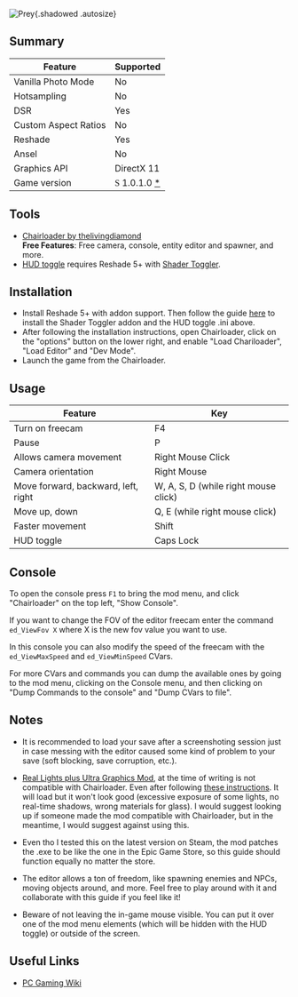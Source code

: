 ![Prey](Images\prey.png "Shot by originalnicodr"){.shadowed .autosize}
## Summary
Feature | Supported
--|--
Vanilla Photo Mode | No
Hotsampling | No
DSR | Yes
Custom Aspect Ratios | No 
Reshade | Yes
Ansel | No
Graphics API | DirectX 11
Game version | </font> <font face="Stores"> S </font> 1.0.1.0 [*](#notes)
 
## Tools

* [Chairloader by thelivingdiamond](https://github.com/thelivingdiamond/Chairloader/releases)  
**Free Features**: 
Free camera, console, entity editor and spawner, and more.
* [HUD toggle](../ShaderTogglers/prey.ini) requires Reshade 5+ with [Shader Toggler](https://framedsc.com/ReshadeGuides/Addons/shader_toggler_repository.htm).

## Installation

- Install Reshade 5+ with addon support. Then follow the guide [here](https://framedsc.com/ReshadeGuides/Addons/shader_toggler_repository.htm) to install the Shader Toggler addon and the HUD toggle .ini above.
- After following the installation instructions, open Chairloader, click on the "options" button on the lower right, and enable "Load Chariloader", "Load Editor" and "Dev Mode".
- Launch the game from the Chairloader.

## Usage

Feature | Key
--|--
Turn on freecam | F4
Pause | P
Allows camera movement | Right Mouse Click
Camera orientation | Right Mouse
Move forward, backward, left, right | W, A, S, D (while right mouse click) 
Move up, down | Q, E (while right mouse click)
Faster movement | Shift
HUD toggle | Caps Lock

## Console

To open the console press `F1` to bring the mod menu, and click "Chairloader" on the top left, "Show Console".

If you want to change the FOV of the editor freecam enter the command `ed_ViewFov X` where X is the new fov value you want to use.

In this console you can also modify the speed of the freecam with the `ed_ViewMaxSpeed` and `ed_ViewMinSpeed` CVars.

For more CVars and commands you can dump the available ones by going to the mod menu, clicking on the Console menu, and then clicking on "Dump Commands to the console" and "Dump CVars to file".

## Notes

- It is recommended to load your save after a screenshoting session just in case messing with the editor caused some kind of problem to your save (soft blocking, save corruption, etc.).

- [Real Lights plus Ultra Graphics Mod](https://www.nexusmods.com/prey2017/mods/22), at the time of writing is not compatible with Chairloader. Even after following [these instructions](https://forums.nexusmods.com/index.php?showtopic=12760767/#entry123085836). It will load but it won't look good (excessive exposure of some lights, no real-time shadows, wrong materials for glass). I would suggest looking up if someone made the mod compatible with Chairloader, but in the meantime, I would suggest against using this.

- Even tho I tested this on the latest version on Steam, the mod patches the .exe to be like the one in the Epic Game Store, so this guide should function equally no matter the store.

- The editor allows a ton of freedom, like spawning enemies and NPCs, moving objects around, and more. Feel free to play around with it and collaborate with this guide if you feel like it!

- Beware of not leaving the in-game mouse visible. You can put it over one of the mod menu elements (which will be hidden with the HUD toggle) or outside of the screen.

## Useful Links

* [PC Gaming Wiki](https://www.pcgamingwiki.com/wiki/Prey_(2017))

